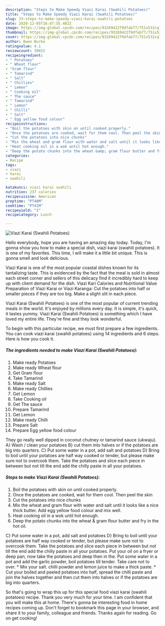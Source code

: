```yaml
---
description: "Steps to Make Speedy Viazi Karai (Swahili Potatoes)"
title: "Steps to Make Speedy Viazi Karai (Swahili Potatoes)"
slug: 33-steps-to-make-speedy-viazi-karai-swahili-potatoes
date: 2020-12-05T16:47:55.482Z
image: https://img-global.cpcdn.com/recipes/93269422f9dfab77/751x532cq70/viazi-karai-swahili-potatoes-recipe-main-photo.jpg
thumbnail: https://img-global.cpcdn.com/recipes/93269422f9dfab77/751x532cq70/viazi-karai-swahili-potatoes-recipe-main-photo.jpg
cover: https://img-global.cpcdn.com/recipes/93269422f9dfab77/751x532cq70/viazi-karai-swahili-potatoes-recipe-main-photo.jpg
author: Owen Burke
ratingvalue: 4.1
reviewcount: 39652
recipeingredient:
- " Potatoes"
- " Wheat flour"
- "Gram flour"
- " Tamarind"
- " Salt"
- " Chillies"
- " Lemon"
- " Cooking oil"
- " The sauce"
- " Tamarind"
- " Lemon"
- " Chilli"
- " Salt"
- " Egg yellow food colour"
recipeinstructions:
- "Boil the potatoes with skin on until cooked properly."
- "Once the potatoes are cooked, wait for them cool. Then peel the skin"
- "Cut the potatoes into nice chunks"
- "Mix the wheat and gram flour with water and salt until it looks like a nice thick butter. Add egg yellow food colour and mix well."
- "Heat cooking oil in a wok until hot enough."
- "Deep the potato chunks into the wheat &amp; gram flour butter and fry in the hot oil."
categories:
- Recipe
tags:
- viazi
- karai
- swahili

katakunci: viazi karai swahili 
nutrition: 237 calories
recipecuisine: American
preptime: "PT40M"
cooktime: "PT41M"
recipeyield: "2"
recipecategory: Lunch

---
```



![Viazi Karai (Swahili Potatoes)](https://img-global.cpcdn.com/recipes/93269422f9dfab77/751x532cq70/viazi-karai-swahili-potatoes-recipe-main-photo.jpg)

Hello everybody, hope you are having an amazing day today. Today, I'm gonna show you how to make a special dish, viazi karai (swahili potatoes). It is one of my favorites. This time, I will make it a little bit unique. This is gonna smell and look delicious.

Viazi Karai is one of the most popular coastal dishes known for its tantalizing taste. This is evidenced by the fact that the meal is sold in almost each street corner and sellers of this delicacy find it incredibly hard to keep up with client demand for the dish. Viazi Kari Calories and Nutritional Value Preparation of Viazi Karai or Viazi Karanga: Cut the potatoes into half or smaller pieces if they are too big. Make a slight slit in each piece.

Viazi Karai (Swahili Potatoes) is one of the most popular of current trending meals in the world. It's enjoyed by millions every day. It is simple, it's quick, it tastes yummy. Viazi Karai (Swahili Potatoes) is something which I have loved my entire life. They're fine and they look wonderful.


To begin with this particular recipe, we must first prepare a few ingredients. You can cook viazi karai (swahili potatoes) using 14 ingredients and 6 steps. Here is how you cook it.

<!--inarticleads1-->

##### The ingredients needed to make Viazi Karai (Swahili Potatoes):

1. Make ready  Potatoes
1. Make ready  Wheat flour
1. Get Gram flour
1. Take  Tamarind
1. Make ready  Salt
1. Make ready  Chillies
1. Get  Lemon
1. Take  Cooking oil
1. Get  The sauce
1. Prepare  Tamarind
1. Get  Lemon
1. Make ready  Chilli
1. Prepare  Salt
1. Prepare  Egg yellow food colour


They go really well dipped in coconut chutney or tamarind sauce (ukwaju). A} Wash / clean your potatoes B} cut them into halves or if the potatoes are big into quarters. C} Put some water in a pot, add salt and potatoes D} Bring to boil until your potatoes are half way cooked or tender, but please make sure not to overcook them. Take the potatoes and slice each piece in between but not till the end add the chilly paste in all your potatoes. 

<!--inarticleads2-->

##### Steps to make Viazi Karai (Swahili Potatoes):

1. Boil the potatoes with skin on until cooked properly.
1. Once the potatoes are cooked, wait for them cool. Then peel the skin
1. Cut the potatoes into nice chunks
1. Mix the wheat and gram flour with water and salt until it looks like a nice thick butter. Add egg yellow food colour and mix well.
1. Heat cooking oil in a wok until hot enough.
1. Deep the potato chunks into the wheat &amp; gram flour butter and fry in the hot oil.


C} Put some water in a pot, add salt and potatoes D} Bring to boil until your potatoes are half way cooked or tender, but please make sure not to overcook them. Take the potatoes and slice each piece in between but not till the end add the chilly paste in all your potatoes. Put your oil on a fryer or deep pan, now take the potatoes and deep then in the. Put some water in a pot and add the garlic powder, boil potatoes till tender. Take care not to over. * Mix your salt. chilli powder and lemon juice to make a thick paste. * Cut your boiled and peeled potatoes into half, spread the chilli paste and join the halves together and then cut them into halves or if the potatoes are big into quarters. 

So that's going to wrap this up for this special food viazi karai (swahili potatoes) recipe. Thank you very much for your time. I am confident that you will make this at home. There's gonna be interesting food in home recipes coming up. Don't forget to bookmark this page in your browser, and share it to your family, colleague and friends. Thanks again for reading. Go on get cooking!
